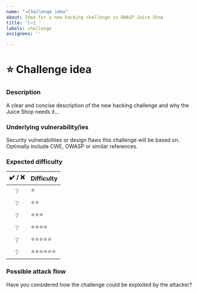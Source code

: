 ```yaml
---
name: "⭐Challenge idea"
about: Idea for a new hacking challenge in OWASP Juice Shop
title: '[⭐] '
labels: challenge
assignees: ''

---
```


<!--🔅🔅🔅🔅🔅🔅🔅🔅🔅🔅🔅🔅🔅🔅🔅🔅🔅🔅🔅🔅🔅🔅🔅🔅🔅🔅🔅🔅🔅🔅🔅

To expedite issue processing please search open and closed issues before submitting a new one.
Existing issues often contain information about workarounds, resolution, or progress updates.

🔅🔅🔅🔅🔅🔅🔅🔅🔅🔅🔅🔅🔅🔅🔅🔅🔅🔅🔅🔅🔅🔅🔅🔅🔅🔅🔅🔅🔅🔅🔅🔅🔅-->

# :star: Challenge idea

### Description

<!-- ✍️--> A clear and concise description of the new hacking challenge and why the Juice Shop needs it...

### Underlying vulnerability/ies

<!-- ✍️--> Security vulnerabilities or design flaws this challenge will be based on. Optimally include CWE, OWASP or similar references.

### Expected difficulty

<!-- Do you already have an idea about the expected difficulty of the challenge? -->
<!-- ✍️ -->

| :heavy_check_mark: / :x: | Difficulty                           |
|:------------------------:|:-------------------------------------|
|     :grey_question:      | :star:                               |
|     :grey_question:      | :star::star:                         |
|     :grey_question:      | :star::star::star:                   |
|     :grey_question:      | :star::star::star::star:             |
|     :grey_question:      | :star::star::star::star::star:       |
|     :grey_question:      | :star::star::star::star::star::star: |

### Possible attack flow

<!-- ✍️--> Have you considered how the challenge could be exploited by the attacker?
